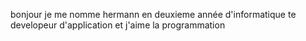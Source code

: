 bonjour je me nomme hermann en deuxieme année d'informatique te developeur d'application et j'aime la programmation
